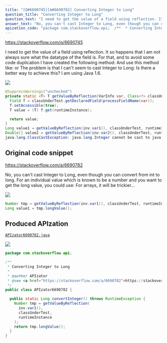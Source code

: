 ```yaml
---
title: "[Q#6690745][A#6690782] Converting Integer to Long"
question_title: "Converting Integer to Long"
question_text: "I need to get the value of a field using reflection. It so happens that I am not always sure what the datatype of the field is. For that, and to avoid some code duplication I have created the following method: And use this method like: or The problem is that I can't seem to cast Integer to Long: Is there a better way to achieve this? I am using Java 1.6."
answer_text: "No, you can't cast Integer to Long, even though you can convert from int to long. For an individual value which is known to be a number and you want to get the long value, you could use: For arrays, it will be trickier..."
apization_code: "package com.stackoverflow.api;  /**  * Converting Integer to Long  *  * @author APIzator  * @see <a href=\"https://stackoverflow.com/a/6690782\">https://stackoverflow.com/a/6690782</a>  */ public class APIzator6690782 {    public static Long convertInteger() throws RuntimeException {     Number tmp = getValueByReflection(       inv.var1(),       classUnderTest,       runtimeInstance     );     return tmp.longValue();   } }"
---
```


https://stackoverflow.com/q/6690745

I need to get the value of a field using reflection. It so happens that I am not always sure what the datatype of the field is. For that, and to avoid some code duplication I have created the following method:
And use this method like:
or
The problem is that I can&#x27;t seem to cast Integer to Long:
Is there a better way to achieve this?
I am using Java 1.6.


<div class="code-logo"><img src="/stackoverflow.png" /></div>

```java
@SuppressWarnings("unchecked")
private static <T> T getValueByReflection(VarInfo var, Class<?> classUnderTest, Object runtimeInstance) throws Throwable {
  Field f = classUnderTest.getDeclaredField(processFieldName(var));
  f.setAccessible(true);
  T value = (T) f.get(runtimeInstance);

  return value;
}
Long value1 = getValueByReflection(inv.var1(), classUnderTest, runtimeInstance);
Double[] value2 = getValueByReflection(inv.var2(), classUnderTest, runtimeInstance);
java.lang.ClassCastException: java.lang.Integer cannot be cast to java.lang.Long
```


## Original code snippet

https://stackoverflow.com/a/6690782

No, you can&#x27;t cast Integer to Long, even though you can convert from int to long. For an individual value which is known to be a number and you want to get the long value, you could use:
For arrays, it will be trickier...

<div class="code-logo"><img src="/stackoverflow.png" /></div>

```java
Number tmp = getValueByReflection(inv.var1(), classUnderTest, runtimeInstance);
Long value1 = tmp.longValue();
```

## Produced APIzation

[`APIzator6690782.java`](https://github.com/pasqualesalza/apization-temp-data/raw/master/search/APIzator6690782.java)

<div class="code-logo"><img src="/apizator.png" /></div>

```java
package com.stackoverflow.api;

/**
 * Converting Integer to Long
 *
 * @author APIzator
 * @see <a href="https://stackoverflow.com/a/6690782">https://stackoverflow.com/a/6690782</a>
 */
public class APIzator6690782 {

  public static Long convertInteger() throws RuntimeException {
    Number tmp = getValueByReflection(
      inv.var1(),
      classUnderTest,
      runtimeInstance
    );
    return tmp.longValue();
  }
}

```